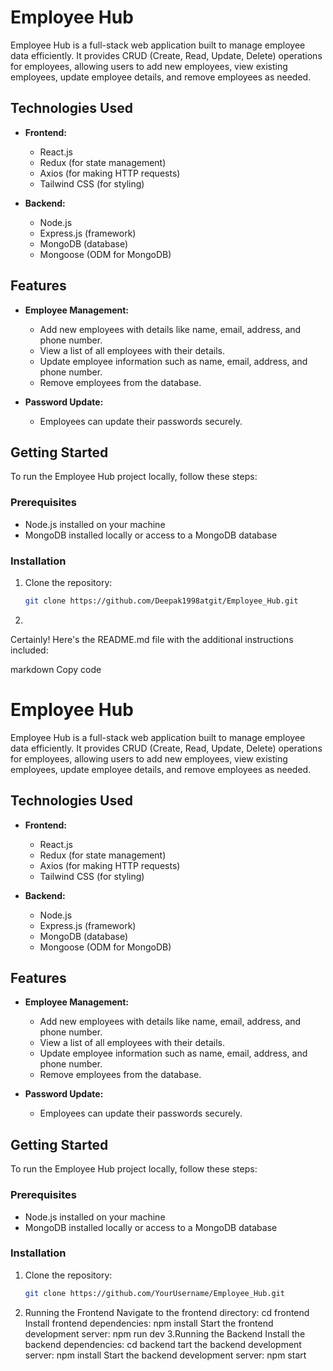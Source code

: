 # Employee Hub

Employee Hub is a full-stack web application built to manage employee data efficiently. It provides CRUD (Create, Read, Update, Delete) operations for employees, allowing users to add new employees, view existing employees, update employee details, and remove employees as needed.

## Technologies Used

- **Frontend:**
  - React.js
  - Redux (for state management)
  - Axios (for making HTTP requests)
  - Tailwind CSS (for styling)

- **Backend:**
  - Node.js
  - Express.js (framework)
  - MongoDB (database)
  - Mongoose (ODM for MongoDB)

## Features

- **Employee Management:**
  - Add new employees with details like name, email, address, and phone number.
  - View a list of all employees with their details.
  - Update employee information such as name, email, address, and phone number.
  - Remove employees from the database.

- **Password Update:**
  - Employees can update their passwords securely.

## Getting Started

To run the Employee Hub project locally, follow these steps:

### Prerequisites

- Node.js installed on your machine
- MongoDB installed locally or access to a MongoDB database

### Installation

1. Clone the repository:
   ```bash
   git clone https://github.com/Deepak1998atgit/Employee_Hub.git
2. 
Certainly! Here's the README.md file with the additional instructions included:

markdown
Copy code
# Employee Hub

Employee Hub is a full-stack web application built to manage employee data efficiently. It provides CRUD (Create, Read, Update, Delete) operations for employees, allowing users to add new employees, view existing employees, update employee details, and remove employees as needed.

## Technologies Used

- **Frontend:**
  - React.js
  - Redux (for state management)
  - Axios (for making HTTP requests)
  - Tailwind CSS (for styling)

- **Backend:**
  - Node.js
  - Express.js (framework)
  - MongoDB (database)
  - Mongoose (ODM for MongoDB)

## Features

- **Employee Management:**
  - Add new employees with details like name, email, address, and phone number.
  - View a list of all employees with their details.
  - Update employee information such as name, email, address, and phone number.
  - Remove employees from the database.

- **Password Update:**
  - Employees can update their passwords securely.

## Getting Started

To run the Employee Hub project locally, follow these steps:

### Prerequisites

- Node.js installed on your machine
- MongoDB installed locally or access to a MongoDB database

### Installation

1. Clone the repository:
   ```bash
   git clone https://github.com/YourUsername/Employee_Hub.git
2. Running the Frontend
   Navigate to the frontend directory:      cd frontend
   Install frontend dependencies:            npm install
   Start the frontend development server:    npm run dev
3.Running the Backend 
  Install the backend dependencies:         cd backend
  tart the backend development server:      npm install
  Start the backend development server:     npm start
  
